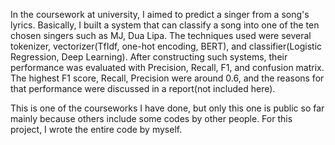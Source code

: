 In the coursework at university, I aimed to predict a singer from a song's lyrics.
Basically, I built a system that can classify a song into one of the ten chosen singers such as MJ, Dua Lipa.
The techniques used were several tokenizer, vectorizer(TfIdf, one-hot encoding, BERT), and classifier(Logistic Regression, Deep Learning).
After constructing such systems, their performance was evaluated with Precision, Recall, F1, and confusion matrix.
The highest F1 score, Recall, Precision were around 0.6, and the reasons for that performance were discussed in a report(not included here).

This is one of the courseworks I have done, but only this one is public so far mainly because others include some codes by other people. For this project, I wrote the entire code by myself.

